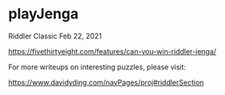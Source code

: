 # playJenga

Riddler Classic Feb 22, 2021

https://fivethirtyeight.com/features/can-you-win-riddler-jenga/


For more writeups on interesting puzzles, please visit:

https://www.davidyding.com/navPages/proj#riddlerSection
